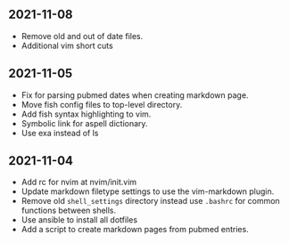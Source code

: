 ## 2021-11-08

* Remove old and out of date files.
* Additional vim short cuts

## 2021-11-05

* Fix for parsing pubmed dates when creating markdown page.
* Move fish config files to top-level directory.
* Add fish syntax highlighting to vim.
* Symbolic link for aspell dictionary.
* Use exa instead of ls

## 2021-11-04

* Add rc for nvim at nvim/init.vim
* Update markdown filetype settings to use the vim-markdown plugin.
* Remove old `shell_settings` directory instead use `.bashrc` for common functions
  between shells.
* Use ansible to install all dotfiles
* Add a script to create markdown pages from pubmed entries.

